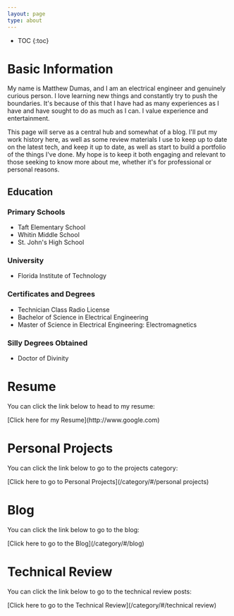 ```yaml
---
layout: page
type: about
---
```

* TOC
{:toc}

# Basic Information
<p> My name is Matthew Dumas, and I am an electrical engineer and genuinely curious person. I love learning new things and constantly try to push the boundaries. It's because of this that I have had as many experiences as I have and have sought to do as much as I can. I value experience and entertainment. </p> 

<p>This page will serve as a central hub and somewhat of a blog. I'll put my work history here, as well as some review materials I use to keep up to date on the latest tech, and keep it up to date, as well as start to build a portfolio of the things I've done. My hope is to keep it both engaging and relevant to those seeking to know more about me, whether it's for professional or personal reasons. </p>

## Education 
### Primary Schools
- Taft Elementary School
- Whitin Middle School
- St. John's High School

### University
- Florida Institute of Technology

### Certificates and Degrees 
- Technician Class Radio License
- Bachelor of Science in Electrical Engineering
- Master of Science in Electrical Engineering:  Electromagnetics

### Silly Degrees Obtained
- Doctor of Divinity

# Resume 
<p> You can click the link below to head to my resume: </p>
[Click here for my Resume](http://www.google.com)

# Personal Projects 
<p> You can click the link below to go to the projects category: </p>
[Click here to go to Personal Projects](/category/#/personal projects)

# Blog
<p> You can click the link below to go to the blog: </p>
[Click here to go to the Blog](/category/#/blog)

# Technical Review
<p> You can click the link below to go to the technical review posts: </p>
[Click here to go to the Technical Review](/category/#/technical review)


